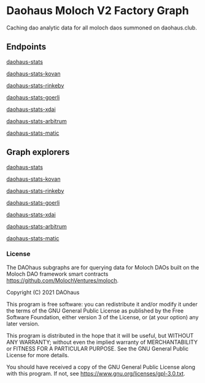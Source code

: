 # Daohaus Moloch V2 Factory Graph

Caching dao analytic data for all moloch daos summoned on daohaus.club.

## Endpoints

[daohaus-stats](https://api.thegraph.com/subgraphs/name/odyssy-automaton/daohaus-stats)

[daohaus-stats-kovan](https://api.thegraph.com/subgraphs/name/odyssy-automaton/daohaus-stats-kovan)

[daohaus-stats-rinkeby](https://api.thegraph.com/subgraphs/name/odyssy-automaton/daohaus-stats-rinkeby)

[daohaus-stats-goerli](https://api.thegraph.com/subgraphs/name/odyssy-automaton/daohaus-stats-goerli)

[daohaus-stats-xdai](https://api.thegraph.com/subgraphs/name/odyssy-automaton/daohaus-stats-xdai)

[daohaus-stats-arbitrum](https://api.thegraph.com/subgraphs/name/odyssy-automaton/daohaus-stats-arbitrum)

[daohaus-stats-matic](http://35.224.233.211/subgraphs/name/matic/daohaus)

## Graph explorers

[daohaus-stats](https://thegraph.com/explorer/subgraph/odyssy-automaton/daohaus-stats)

[daohaus-stats-kovan](https://thegraph.com/explorer/subgraph/odyssy-automaton/daohaus-stats-kovan)

[daohaus-stats-rinkeby](https://thegraph.com/explorer/subgraph/odyssy-automaton/daohaus-stats-rinkeby)

[daohaus-stats-goerli](https://thegraph.com/explorer/subgraph/odyssy-automaton/daohaus-stats-goerli)

[daohaus-stats-xdai](https://thegraph.com/explorer/subgraph/odyssy-automaton/daohaus-stats-xdai)

[daohaus-stats-arbitrum](https://thegraph.com/explorer/subgraph/odyssy-automaton/daohaus-stats-arbitrum)

[daohaus-stats-matic](http://35.224.233.211/subgraphs/name/matic/daohaus/graphql)


### License

The DAOhaus subgraphs are for querying data for Moloch DAOs built on the Moloch DAO framework smart contracts <https://github.com/MolochVentures/moloch>.

Copyright (C) 2021 DAOhaus

This program is free software: you can redistribute it and/or modify
it under the terms of the GNU General Public License as published by
the Free Software Foundation, either version 3 of the License, or
(at your option) any later version.

This program is distributed in the hope that it will be useful,
but WITHOUT ANY WARRANTY; without even the implied warranty of
MERCHANTABILITY or FITNESS FOR A PARTICULAR PURPOSE.  See the
GNU General Public License for more details.

You should have received a copy of the GNU General Public License
along with this program.  If not, see <https://www.gnu.org/licenses/gpl-3.0.txt>.
